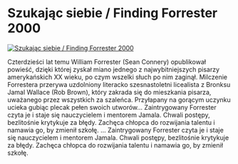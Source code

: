 Szukając siebie / Finding Forrester 2000 
=============
[![Szukając siebie / Finding Forrester 2000 ](http://vidos.pl/images/player.gif)](http://vidos.pl/szukajac-siebie-finding-forrester-2000)

 Czterdzieści lat temu William Forrester (Sean Connery) opublikował powieść, dzięki której zyskał miano jednego z najwybitniejszych pisarzy amerykańskich XX wieku, po czym wszelki słuch po nim zaginął. Milczenie Forrestera przerywa uzdolniony literacko szesnastoletni licealista z Bronksu Jamal Wallace (Rob Brown), który zakrada się do mieszkania pisarza, uważanego przez wszystkich za szaleńca. Przyłapany na gorącym uczynku ucieka gubiąc plecak pełen swoich utworów... Zaintrygowany Forrester czyta je i staje się nauczycielem i mentorem Jamala. Chwali postępy, bezlitośnie krytykuje za błędy. Zachęca chłopca do rozwijania talentu i namawia go, by zmienił szkołę.  ... Zaintrygowany Forrester czyta je i staje się nauczycielem i mentorem Jamala. Chwali postępy, bezlitośnie krytykuje za błędy. Zachęca chłopca do rozwijania talentu i namawia go, by zmienił szkołę.
